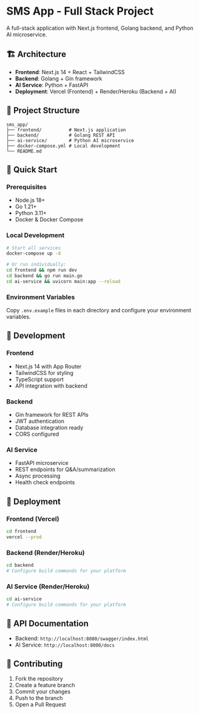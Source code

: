 # SMS App - Full Stack Project

A full-stack application with Next.js frontend, Golang backend, and Python AI microservice.

## 🏗️ Architecture

- **Frontend**: Next.js 14 + React + TailwindCSS
- **Backend**: Golang + Gin framework
- **AI Service**: Python + FastAPI
- **Deployment**: Vercel (Frontend) + Render/Heroku (Backend + AI)

## 📁 Project Structure

```
sms_app/
├── frontend/          # Next.js application
├── backend/           # Golang REST API
├── ai-service/        # Python AI microservice
├── docker-compose.yml # Local development
└── README.md
```

## 🚀 Quick Start

### Prerequisites

- Node.js 18+
- Go 1.21+
- Python 3.11+
- Docker & Docker Compose

### Local Development

```bash
# Start all services
docker-compose up -d

# Or run individually:
cd frontend && npm run dev
cd backend && go run main.go
cd ai-service && uvicorn main:app --reload
```

### Environment Variables

Copy `.env.example` files in each directory and configure your environment variables.

## 🔧 Development

### Frontend

- Next.js 14 with App Router
- TailwindCSS for styling
- TypeScript support
- API integration with backend

### Backend

- Gin framework for REST APIs
- JWT authentication
- Database integration ready
- CORS configured

### AI Service

- FastAPI microservice
- REST endpoints for Q&A/summarization
- Async processing
- Health check endpoints

## 🚀 Deployment

### Frontend (Vercel)

```bash
cd frontend
vercel --prod
```

### Backend (Render/Heroku)

```bash
cd backend
# Configure build commands for your platform
```

### AI Service (Render/Heroku)

```bash
cd ai-service
# Configure build commands for your platform
```

## 📝 API Documentation

- Backend: `http://localhost:8080/swagger/index.html`
- AI Service: `http://localhost:8000/docs`

## 🤝 Contributing

1. Fork the repository
2. Create a feature branch
3. Commit your changes
4. Push to the branch
5. Open a Pull Request
